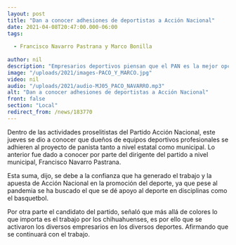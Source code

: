 ```yaml
---
layout: post
title: "Dan a conocer adhesiones de deportistas a Acción Nacional"
date: 2021-04-08T20:47:00.000-06:00
tags:
  
  - Francisco Navarro Pastrana y Marco Bonilla
  
author: nil
description: "Empresarios deportivos piensan que el PAN es la mejor opción."
image: "/uploads/2021/images-PACO_Y_MARCO.jpg"
video: nil
audio: "/uploads/2021/audio-MJ05_PACO_NAVARRO.mp3"
alt: "Dan a conocer adhesiones de deportistas a Acción Nacional"
front: false
section: "Local"
redirect_from: /news/183770
---
```


Dentro de las actividades proselitistas del Partido Acción Nacional, este jueves se dio a conocer que dueños de equipos deportivos profesionales se adhieren al proyecto de panista tanto a nivel estatal como municipal. Lo anterior fue dado a conocer por parte del dirigente del partido a nivel municipal, Francisco Navarro Pastrana.

Esta suma, dijo, se debe a la confianza que ha generado el trabajo y la apuesta de Acción Nacional en la promoción del deporte, ya que pese al pandemia se ha buscado el que se dé apoyo al deporte en disciplinas como el basquetbol.

Por otra parte el candidato del partido, señaló que más allá de colores lo que importa es el trabajo por los chihuahuenses, es por ello que se activaron los diversos empresarios en los diversos deportes. Afirmando que se continuará con el trabajo.

